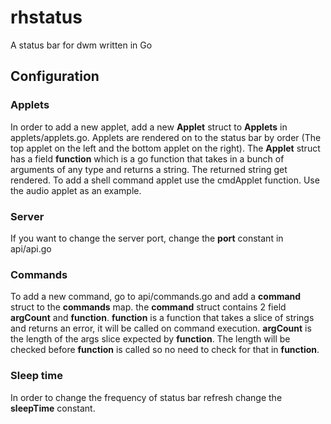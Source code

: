 # rhstatus
A status bar for dwm written in Go
## Configuration
### Applets
In order to add a new applet, add a new **Applet** struct to **Applets** in
applets/applets.go.
Applets are rendered on to the status bar by order (The top applet on the left
and the bottom applet on the right).
The **Applet** struct has a field **function**
which is a go function that takes in a bunch of arguments of any type and returns
a string. The returned string get rendered. To add a shell command applet use the
cmdApplet function. Use the audio applet as an example.
### Server
If you want to change the server port, change the **port** constant in api/api.go
### Commands
To add a new command, go to api/commands.go and add a **command** struct to the
**commands** map. the **command** struct contains 2 field **argCount** and
**function**. **function** is a function that takes a slice of strings and returns
an error, it will be called on command execution. **argCount** is the length of
the args slice expected by **function**. The length will be checked before
**function** is called so no need to check for that in **function**.
### Sleep time
In order to change the frequency of status bar refresh change the **sleepTime**
constant.

